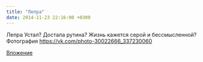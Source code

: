 ```yaml
---
title: "Лепра"
date: 2014-11-23 22:16:00 +0300
---
```


Лепра
Устал? Достала рутина? Жизнь кажется серой и бессмысленной?
Фотография
https://vk.com/photo-30022666_337230060

[Вложение](https://vk.com/photo-30022666_337230060)
